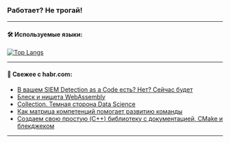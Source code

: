 ### Работает? Не трогай!

---
<!--
#### 🛠️ Technical stack:

![Java](https://img.shields.io/badge/Java-informational?logo=Oracle&style=flat&logoColor=white&color=FF4500)
![Kotlin](https://img.shields.io/badge/Kotlin-informational?logo=Kotlin&style=flat&logoColor=white&color=774D97)
![TS](https://img.shields.io/badge/TypeScript-informational?logo=typeScript&style=flat&logoColor=black&color=017acc)
![Python](https://img.shields.io/badge/Python-informational?logo=Python&style=flat&logoColor=black&color=ffdd54) <br>
![Spring](https://img.shields.io/badge/Spring-informational?logo=Spring&style=flat&logoColor=white&color=6DB33F) 
![SpringBoot](https://img.shields.io/badge/SpringBoot-informational?logo=SpringBoot&style=flat&logoColor=white&color=6DB33F)
![Nest](https://img.shields.io/badge/NestJS-informational?logo=NestJS&style=flat&logoColor=white&color=E0234E) 
![NodeJS](https://img.shields.io/badge/NodeJS-informational?logo=node.js&style=flat&logoColor=white&color=70A760)<br>
![PostgreSQL](https://img.shields.io/badge/PostgreSQL-informational?logo=PostgreSQL&style=flat&logoColor=white&color=DAA520)
![MongoDB](https://img.shields.io/badge/MongoDB-informational?logo=MongoDB&style=flat&logoColor=white&color=870000)
![Apache](https://img.shields.io/badge/Apache-informational?logo=apache&style=flat&logoColor=white&color=f74e28)

___ 
-->

#### 🛠️ Используемые языки:

[![Top Langs](https://github-readme-stats-u2qms2cxw-advtsettinggmailcoms-projects.vercel.app/api/top-langs/?username=zloylis&langs_count=10&hide_title=true&title_color=e6edf3&size_weight=0.5&count_weight=0.5&layout=compact&hide_progress=true&hide_border=true&theme=dracula)](https://github.com/zloylis)

<!---


####  :octocat:&nbsp;&nbsp; Статистика:

![GitHub stats](https://github-readme-stats-u2qms2cxw-advtsettinggmailcoms-projects.vercel.app/api?username=zloylis&show_icons=true&hide_border=true&theme=dracula&title_color=e6edf3&include_all_commits=true&count_private=true&hide_rank=false&hide_title=true&rank_icon=github)
-->
---

#### 💬 Свежее с habr.com:

<!-- BLOG-POST-LIST:START -->
- [В вашем SIEM Detection as a Code есть? Нет? Сейчас будет](https://habr.com/ru/companies/ozontech/articles/846198/?utm_source=habrahabr&utm_medium=rss&utm_campaign=846198)
- [Блеск и нищета WebAssembly](https://habr.com/ru/companies/pt/articles/845624/?utm_source=habrahabr&utm_medium=rss&utm_campaign=845624)
- [Collection. Темная сторона Data Science](https://habr.com/ru/companies/oleg-bunin/articles/845686/?utm_source=habrahabr&utm_medium=rss&utm_campaign=845686)
- [Как матрица компетенций помогает развитию команды](https://habr.com/ru/companies/pgk/articles/844278/?utm_source=habrahabr&utm_medium=rss&utm_campaign=844278)
- [Создаем свою простую &lpar;C++&rpar; библиотеку с документацией, CMake и блекджеком](https://habr.com/ru/companies/timeweb/articles/845074/?utm_source=habrahabr&utm_medium=rss&utm_campaign=845074)
<!-- BLOG-POST-LIST:END -->

---
